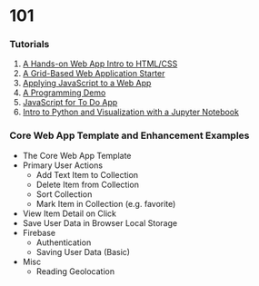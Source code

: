 # 101

### Tutorials
1. [A Hands-on Web App Intro to HTML/CSS](webAppIntro)
2. [A Grid-Based Web Application Starter](gridBasedApp)
3. [Applying JavaScript to a Web App](javascriptApplied)
4. [A Programming Demo](programmingDemo)
5. [JavaScript for To Do App](todoAppJS)
6. [Intro to Python and Visualization with a Jupyter Notebook](https://github.com/jlyst/101/blob/master/data/Combined_Intro_&_Data_Lab.ipynb)

### Core Web App Template and Enhancement Examples
- The Core Web App Template
- Primary User Actions
  - Add Text Item to Collection
  - Delete Item from Collection
  - Sort Collection
  - Mark Item in Collection (e.g. favorite)
- View Item Detail on Click
- Save User Data in Browser Local Storage
- Firebase
  - Authentication
  - Saving User Data (Basic)
- Misc
  - Reading Geolocation
